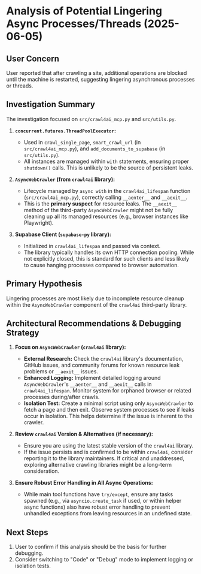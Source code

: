 # Analysis of Potential Lingering Async Processes/Threads (2025-06-05)

## User Concern
User reported that after crawling a site, additional operations are blocked until the machine is restarted, suggesting lingering asynchronous processes or threads.

## Investigation Summary
The investigation focused on `src/crawl4ai_mcp.py` and `src/utils.py`.

1.  **`concurrent.futures.ThreadPoolExecutor`:**
    *   Used in `crawl_single_page`, `smart_crawl_url` (in `src/crawl4ai_mcp.py`), and `add_documents_to_supabase` (in `src/utils.py`).
    *   All instances are managed within `with` statements, ensuring proper `shutdown()` calls. This is unlikely to be the source of persistent leaks.

2.  **`AsyncWebCrawler` (from `crawl4ai` library):**
    *   Lifecycle managed by `async with` in the `crawl4ai_lifespan` function (`src/crawl4ai_mcp.py`), correctly calling `__aenter__` and `__aexit__`.
    *   This is the **primary suspect** for resource leaks. The `__aexit__` method of the third-party `AsyncWebCrawler` might not be fully cleaning up all its managed resources (e.g., browser instances like Playwright).

3.  **Supabase Client (`supabase-py` library):**
    *   Initialized in `crawl4ai_lifespan` and passed via context.
    *   The library typically handles its own HTTP connection pooling. While not explicitly closed, this is standard for such clients and less likely to cause hanging processes compared to browser automation.

## Primary Hypothesis
Lingering processes are most likely due to incomplete resource cleanup within the `AsyncWebCrawler` component of the `crawl4ai` third-party library.

## Architectural Recommendations & Debugging Strategy

1.  **Focus on `AsyncWebCrawler` (`crawl4ai` library):**
    *   **External Research:** Check the `crawl4ai` library's documentation, GitHub issues, and community forums for known resource leak problems or `__aexit__` issues.
    *   **Enhanced Logging:** Implement detailed logging around `AsyncWebCrawler`'s `__aenter__` and `__aexit__` calls in `crawl4ai_lifespan`. Monitor system for orphaned browser or related processes during/after crawls.
    *   **Isolation Test:** Create a minimal script using only `AsyncWebCrawler` to fetch a page and then exit. Observe system processes to see if leaks occur in isolation. This helps determine if the issue is inherent to the crawler.

2.  **Review `crawl4ai` Version & Alternatives (if necessary):**
    *   Ensure you are using the latest stable version of the `crawl4ai` library.
    *   If the issue persists and is confirmed to be within `crawl4ai`, consider reporting it to the library maintainers. If critical and unaddressed, exploring alternative crawling libraries might be a long-term consideration.

3.  **Ensure Robust Error Handling in All Async Operations:**
    *   While main tool functions have `try/except`, ensure any tasks spawned (e.g., via `asyncio.create_task` if used, or within helper async functions) also have robust error handling to prevent unhandled exceptions from leaving resources in an undefined state.

## Next Steps
1.  User to confirm if this analysis should be the basis for further debugging.
2.  Consider switching to "Code" or "Debug" mode to implement logging or isolation tests.